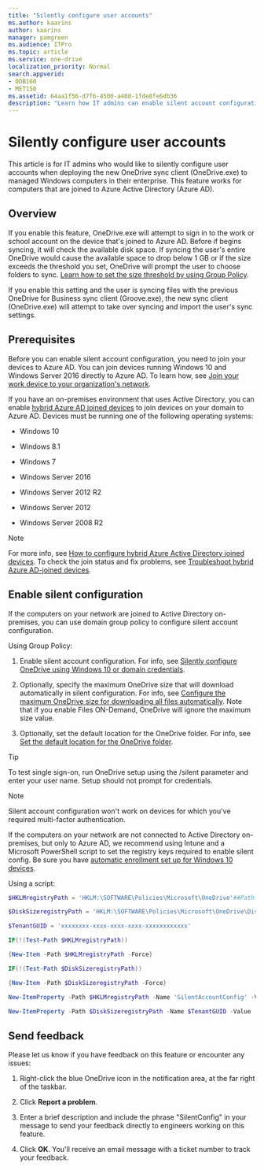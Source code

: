 ```yaml
---
title: "Silently configure user accounts"
ms.author: kaarins
author: kaarins
manager: pamgreen
ms.audience: ITPro
ms.topic: article
ms.service: one-drive
localization_priority: Normal
search.appverid:
- ODB160
- MET150
ms.assetid: 64aa1f56-d7f6-4500-a408-1fde8fe6db36
description: "Learn how IT admins can enable silent account configuration when deploying the OneDrive sync client in an enterprise."
---
```


# Silently configure user accounts

This article is for IT admins who would like to silently configure user accounts when deploying the new OneDrive sync client (OneDrive.exe) to managed Windows computers in their enterprise. This feature works for computers that are joined to Azure Active Directory (Azure AD).
  
## Overview

If you enable this feature, OneDrive.exe will attempt to sign in to the work or school account on the device that's joined to Azure AD. Before if begins syncing, it will check the available disk space. If syncing the user's entire OneDrive would cause the available space to drop below 1 GB or if the size exceeds the threshold you set, OneDrive will prompt the user to choose folders to sync. [Learn how to set the size threshold by using Group Policy](use-group-policy.md#DiskSpaceCheckThresholdMB). 
  
If you enable this setting and the user is syncing files with the previous OneDrive for Business sync client (Groove.exe), the new sync client (OneDrive.exe) will attempt to take over syncing and import the user's sync settings. 
  
## Prerequisites

Before you can enable silent account configuration, you need to join your devices to Azure AD. You can join devices running Windows 10 and Windows Server 2016 directly to Azure AD. To learn how, see [Join your work device to your organization's network](/azure/active-directory/user-help/user-help-join-device-on-network).
  
If you have an on-premises environment that uses Active Directory, you can enable [hybrid Azure AD joined devices](/azure/active-directory/devices/hybrid-azuread-join-plan) to join devices on your domain to Azure AD. Devices must be running one of the following operating systems:
  
- Windows 10 
    
- Windows 8.1 
    
- Windows 7 
    
- Windows Server 2016 
    
- Windows Server 2012 R2 
    
- Windows Server 2012 
    
- Windows Server 2008 R2
    
> [!NOTE]
> For more info, see [How to configure hybrid Azure Active Directory joined devices](https://go.microsoft.com/fwlink/?linkid=864140). To check the join status and fix problems, see [Troubleshoot hybrid Azure AD-joined devices](https://go.microsoft.com/fwlink/?linkid=864415). 
  
## Enable silent configuration

If the computers on your network are joined to Active Directory on-premises, you can use domain group policy to configure silent account configuration.

Using Group Policy:
  
1. Enable silent account configuration. For info, see [Silently configure OneDrive using Windows 10 or domain credentials](use-group-policy.md#SilentAccountConfig).
    
2. Optionally, specify the maximum OneDrive size that will download automatically in silent configuration. For info, see [Configure the maximum OneDrive size for downloading all files automatically](use-group-policy.md#DiskSpaceCheckThresholdMB). Note that if you enable Files ON-Demand, OneDrive will ignore the maximum size value.
    
3. Optionally, set the default location for the OneDrive folder. For info, see [Set the default location for the OneDrive folder](use-group-policy.md#DefaultRootDir).
    
> [!TIP]
> To test single sign-on, run OneDrive setup using the /silent parameter and enter your user name. Setup should not prompt for credentials. 
  
> [!NOTE]
> Silent account configuration won't work on devices for which you've required multi-factor authentication. 

If the computers on your network are not connected to Active Directory on-premises, but only to Azure AD, we recommend using Intune and a Microsoft PowerShell script to set the registry keys required to enable silent config. Be sure you have [automatic enrollment set up for Windows 10 devices](/intune/quickstart-setup-auto-enrollment). 

Using a script:

```PowerShell
$HKLMregistryPath = 'HKLM:\SOFTWARE\Policies\Microsoft\OneDrive'##Path to HKLM keys

$DiskSizeregistryPath = 'HKLM:\SOFTWARE\Policies\Microsoft\OneDrive\DiskSpaceCheckThresholdMB'##Path to max disk size key

$TenantGUID = 'xxxxxxxx-xxxx-xxxx-xxxx-xxxxxxxxxxxx'

IF(!(Test-Path $HKLMregistryPath))

{New-Item -Path $HKLMregistryPath -Force}

IF(!(Test-Path $DiskSizeregistryPath))

{New-Item -Path $DiskSizeregistryPath -Force}

New-ItemProperty -Path $HKLMregistryPath -Name 'SilentAccountConfig' -Value '1' -PropertyType DWORD -Force | Out-Null ##Enable silent account configuration

New-ItemProperty -Path $DiskSizeregistryPath -Name $TenantGUID -Value '102400' -PropertyType DWORD -Force | Out-Null ##Set max OneDrive threshold before prompting
``` 

## Send feedback
<a name="sendfeedback"> </a>

Please let us know if you have feedback on this feature or encounter any issues:
  
1. Right-click the blue OneDrive icon in the notification area, at the far right of the taskbar.
    
2. Click **Report a problem**.
    
3. Enter a brief description and include the phrase "SilentConfig" in your message to send your feedback directly to engineers working on this feature. 
    
4. Click **OK**. You'll receive an email message with a ticket number to track your feedback.
    

